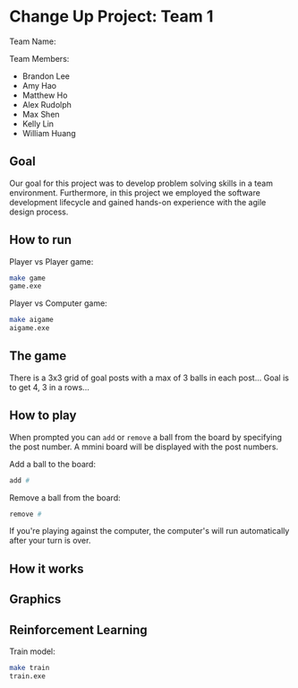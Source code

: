 # Change Up Project: Team 1

Team Name: <br/>

Team Members: <br/>
- Brandon Lee 
- Amy Hao
- Matthew Ho
- Alex Rudolph
- Max Shen
- Kelly Lin
- William Huang

## Goal

Our goal for this project was to develop problem solving skills in a team environment. Furthermore, in this project we employed the software development lifecycle and gained hands-on experience with the agile design process.

## How to run

Player vs Player game:
```bash 
make game
game.exe
```

Player vs Computer game:
```bash 
make aigame
aigame.exe
```

## The game

There is a 3x3 grid of goal posts with a max of 3 balls in each post...
Goal is to get 4, 3 in a rows...

## How to play

When prompted you can `add` or `remove` a ball from the board by specifying the post number. A mmini board will be displayed with the post numbers.

Add a ball to the board:

```bash
add #
```

Remove a ball from the board:

```bash
remove #
```

If you're playing against the computer, the computer's will run automatically after your turn is over.

## How it works

## Graphics

## Reinforcement Learning

Train model:
```bash
make train
train.exe
```
